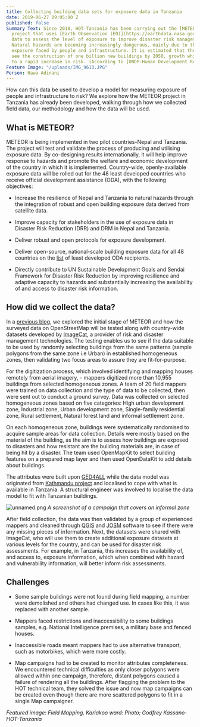 ```yaml
---
title: Collecting building data sets for exposure data in Tanzania
date: 2019-06-27 09:05:00 Z
published: false
Summary Text: Since 2018, HOT-Tanzania has been carrying out the [METEOR project](https://www.gov.uk/government/case-studies/modelling-exposure-through-earth-observation-routines-meteor),  a
  project that uses [Earth Observation (EO)](https://earthdata.nasa.gov/earth-observation-data)
  data to assess the level of exposure to improve disaster risk management efforts.
  Natural hazards are becoming increasingly dangerous, mainly due to the increasing
  exposure faced by people and infrastructure. It is estimated that the world will
  see the construction of one billion new buildings by 2050, growth which may lead
  to a rapid increase in risk. (According to [UNDP-Human Development Report-2016](http://hdr.undp.org/sites/default/files/2016_human_development_report.pdf))
Feature Image: "/uploads/IMG_9613.JPG"
Person: Hawa Adinani
---
```


How can this data be used to develop a model for measuring exposure of people and infrastructure to risk? We explore how the METEOR project in Tanzania has already been developed, walking through how we collected field data, our methodology and how the data will be used.

## **What is METEOR?**

METEOR is being implemented in two pilot countries-Nepal and Tanzania. The project will test and validate the process of producing and utilising exposure data. By co-designing results internationally, it will help improve response to hazards and promote the welfare and economic development of the country in which it is implemented. Country-wide, openly-available exposure data will be rolled out for the 48 least developed countries who receive official development assistance (ODA), with the following objectives:

* Increase the resilience of Nepal and Tanzania to natural hazards through the integration of robust and open building exposure data derived from satellite data.

* Improve capacity for stakeholders in the use of exposure data in Disaster Risk Reduction (DRR) and DRM in Nepal and Tanzania.

* Deliver robust and open protocols for exposure development.

* Deliver open-source, national-scale building exposure data for all 48 countries on the [list](http://www.oecd.org/dac/financing-sustainable-development/development-finance-standards/daclist.htm) of least developed ODA recipients.

* Directly contribute to UN Sustainable Development Goals and Sendai Framework for Disaster Risk Reduction by improving resilience and adaptive capacity to hazards and substantially increasing the availability of and access to disaster risk information.

## **How did we collect the data?**

In a [previous blog](https://www.hotosm.org/updates/building-disaster-resilient-countries-slash-cities-through-open-spatial-data-and-exposure-analysis/), we explored the initial stage of METEOR and how the surveyed data on OpenStreetMap will be tested along with country-wide datasets developed by [ImageCat](http://www.imagecatinc.com/), a provider of risk and disaster management technologies. The testing enables us to see if the data suitable to be used by randomly selecting buildings from the same patterns (sample polygons from the same zone i.e Urban) in established homogeneous zones, then validating two focus areas to assure they are fit-for-purpose.

For the digitization process, which involved identifying and mapping houses remotely from aerial imagery, - mappers digitized more than 10,955 buildings from selected homogeneous zones. A team of 20 field mappers were trained on data collection and the type of data to be collected, then were sent out to conduct a ground survey. Data was collected on selected homogeneous zones based on five categories: High urban development zone, Industrial zone, Urban development zone, Single-family residential zone, Rural settlement, Natural forest land and informal settlement zone.

On each homogeneous zone, buildings were systematically randomised to acquire sample areas for data collection. Details were mostly based on the material of the building, as the aim is to assess how buildings are exposed to disasters and how resistant are the building materials are, in case of being hit by a disaster. The team used OpenMapKit to select building features on a prepared map layer and then used OpenDataKit to add details about buildings.

The attributes were built upon [GED4ALL](https://wiki.openstreetmap.org/wiki/GED4ALL) while the data model was originated from [Kathmandu project](https://wiki.openstreetmap.org/wiki/Directed_Edits/METEOR_Digitizing_Kathmandu) and localised to cope with what is available in Tanzania. A structural engineer was involved to localise the data model to fit with Tanzanian buildings.

![unnamed.png](/uploads/unnamed.png)
*A screenshot of a campaign that covers an informal zone*

After field collection, the data was then validated by a group of experienced mappers and cleaned through [QGIS](https://qgis.org/) and [JOSM](https://josm.openstreetmap.de/) software to see if there were any missing pieces of information. Next, the datasets were shared with ImageCat, who will use them to create additional exposure datasets at various levels for the country, and can be used for disaster risk assessments. For example, in Tanzania, this increases the availability of, and access to, exposure information, which when combined with hazard and vulnerability information, will better inform risk assessments.

## **Challenges**

* Some sample buildings were not found during field mapping, a number were demolished and others had changed use. In cases like this, it was replaced with another sample.

* Mappers faced restrictions and inaccessibility to some buildings samples, e.g. National Intelligence premises, a military base and fenced houses.

* Inaccessible roads meant mappers had to use alternative transport, such as motorbikes, which were more costly.

* Map campaigns had to be created to monitor attributes completeness. We encountered technical difficulties as only closer polygons were allowed within one campaign, therefore, distant polygons caused a failure of rendering all the buildings. After flagging the problem to the HOT technical team, they solved the issue and now map campaigns can be created even though there are more scattered polygons to fit in a single Map campaigner.

*Featured image: Field Mapping, Kariakoo ward: Photo; Godfrey Kassano-HOT-Tanzania*